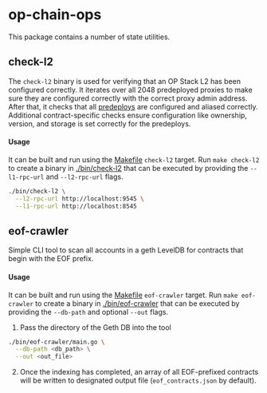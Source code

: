 # op-chain-ops

This package contains a number of state utilities.

## check-l2

The `check-l2` binary is used for verifying that an OP Stack L2
has been configured correctly. It iterates over all 2048 predeployed
proxies to make sure they are configured correctly with the correct
proxy admin address. After that, it checks that all [predeploys](../op-bindings/predeploys/addresses.go)
are configured and aliased correctly. Additional contract-specific
checks ensure configuration like ownership, version, and storage
is set correctly for the predeploys.

#### Usage

It can be built and run using the [Makefile](./Makefile) `check-l2` target.
Run `make check-l2` to create a binary in [./bin/check-l2](./bin/check-l2)
that can be executed by providing the `--l1-rpc-url` and `--l2-rpc-url` flags.

```sh
./bin/check-l2 \
  --l2-rpc-url http://localhost:9545 \
  --l1-rpc-url http://localhost:8545
```

## eof-crawler

Simple CLI tool to scan all accounts in a geth LevelDB
for contracts that begin with the EOF prefix.

#### Usage

It can be built and run using the [Makefile](./Makefile) `eof-crawler` target.
Run `make eof-crawler` to create a binary in [./bin/eof-crawler](./bin/eof-crawler)
that can be executed by providing the `--db-path` and optional `--out` flags.

1. Pass the directory of the Geth DB into the tool

```sh
./bin/eof-crawler/main.go \
  --db-path <db_path> \
  --out <out_file>
```

2. Once the indexing has completed, an array of all EOF-prefixed contracts
will be written to designated output file (`eof_contracts.json` by default).

